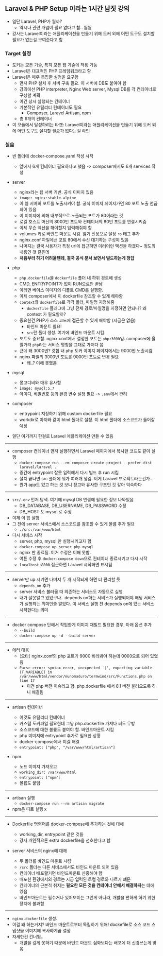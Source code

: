 

## Laravel & PHP Setup 이라는 1시간 남짓 강의

- 일단 Laravel, PHP가 뭘까?
    - 역시나 관련 개념이 필요 없다고 함.. 찝찝
- 강사는 Laravel이라는 애플리케이션을 만들기 위해 도커 외에 어떤 도구도 설치할 필요가 없는걸 보여준다고 함


### Target 설정

- 도커는 모든 기술, 특히 모든 웹 기술에 적용 가능
- Laravel은 대표적인 PHP 프레임워크라고 함
- Laravel은 매우 복잡한 설정을 요구함
    - 먼저 PHP 설치 후 서버 구축 필요. 이 서버에 DB도 붙여야 함
    - 강의에선 PHP interpreter, Nginx Web server, Mysql DB를 각 컨테이너로 구성할 계획
    - 이건 상시 실행되는 컨테이너
    - 기본적인 유틸리티 컨테이너도 필요
        - Composer, Laravel Artisan, npm
    - 총 6개의 컨테이너
- 이 모듈에서 달성하려는 타겟: Laravel이라는 애플리케이션을 만들기 위해 도커 외에 어떤 도구도 설치할 필요가 없다는걸 확인


### 실습

- 빈 폴더에 docker-compose.yaml 작성 시작
    - 앞에서 6개 컨테이너 필요하다고 했음 -> composer에서도 6개 services 작성

- server
    - nginx라는 웹 서버 기반. 공식 이미지 있음
    - `image: nginx:stable-alpine`
    - 이 웹 서버의 포트를 노출시켜야 함. 공식 이미지 페이지가면 80 포트 노출 언급되어 있음
    - 이 이미지에 의해 내부적으로 노출되는 포트가 80이라는 것
    - 로컬 호스트 머신의 8000번 포트와 컨테이너의 80번 포트를 연결시켜줌
    - 이제 무슨 액션을 해야할지 입력해줘야 함
    - volumes 키로 바인드 마운트 시킴. 읽기 전용으로 설정 `ro` 태그 추가
    - nginx.conf 파일에선 포트 80에서 수신 대기하는 구성이 있음
    - 나머지는 결국 사용자가 특정 url에 접근하면 이러이런 액션을 하겠다~ 정도의 내용인 것 같은데
    - **처음부터 하기 어려울텐데, 결국 공식 문서 보면서 빌드하는게 정답**

- php
    - `php.dockerfile`을 `dockerfile` 폴더 내 하위 경로에 생성
    - CMD, ENTRYPOINT가 없이 RUN으로만 끝남
    - 이러면 베이스 이미지의 디폴트 CMD를 실행함.
    - 이제 composer에서 이 dockerfile 참조할 수 있게 해야함
    - `context`와 `dockerfile`로 각각 폴더, 파일명 지정해줌
        - `dockerfile` 플래그에 그냥 전체 경로/파일명을 지정하면 안되나? 왜 context 가 필요할까?
    - 중요한건 PHP가 소스 코드에 접근할 수 있게 해야함 (지금은 없음)
        - 바인드 마운트 필요!
        - `src`란 폴더 생성. 여기에 바인드 마운트 시킴
    - 포트도 중요함. nginx.conf에서 설정한 포트는 `php:3000`임. composer에 올릴거라 `php`라는 서비스 명칭을 그대로 가져다 씀
    - 근데 왜 3000번? 깃헙 내 php 도커 이미지 페이지에서는 9000번 노출시킴
    - nginx 파일의 3000번 포트를 9000번 포트로 변경 필요
        - 왜..? 이해 못했음

- mysql
    - 몽고디비와 매우 유사함
    - `image: mysql:5.7`
    - 아이디, 비밀번호 등의 환경 변수 설정 필요 -> `.env`에서 관리

- composer
    - entrypoint 지정하기 위해 custom dockerfile 필요
    - workdir로 아까와 같이 html 폴더로 설정. 이 html 폴더에 소스코드가 들어갈 예정

- 일단 여기까지 한걸로 Laravel 애플리케이션 만들 수 있음

***

- composer 컨테이너 먼저 실행하면서 Laravel 페이지에서 복사한 코드도 같이 실행
    - `docker-compose run --rm composer create-project --prefer-dist laravel/laravel .`
    - 중간에 entrypoint 잘못 입력해서 다시 빌드 후 run 시킴
    - 설치 끝나면 src 폴더에 뭐가 여러개 생김. 이게 Laravel 프로젝트라는건가...
    - 뭔가 app도 있고 하는 것 보니 장고와 유사한 구조인 것 같아 익숙하다

***

- `src/.env` 먼저 탐색. 여기에 mysql DB 연결에 필요한 정보 나와있음
    - DB_DATABASE, DB_USERNAME, DB_PASSWORD 수정
    - DB_HOST 도 mysql 로 수정
- 이제 이 앱 실행
- 그 전에 server 서비스에서 소스코드를 참조할 수 있게 볼륨 추가 필요
    - `./src:/var/www/html`
- 다시 서비스 시작
    - server, php, mysql 만 실행시키고자 함
    - `docker-compose up server php mysql`
    - nginx 만 종료됨. 이거 수정은 이해 못함.
    - 여튼 수정 후 `docker-compose down`으로 컨테이너 종료시키고 다시 시작
    - `localhost:8000` 접근하면 Laravel 시작화면 표시됨

***

- server만 up 시키면 나머지 두 개 시작되게 하면 더 편리할 듯
    - `depends_on` 추가
    - server 서비스 불러올 때 의존하는 서비스도 자동으로 실행
    - 내가 잘못알고 있었구나.. depends on하는 서비스가 실행되어야 해당 서비스가 실행되는 의미인줄 알았다. 이 서비스 실행 전 depends on에 있는 서비스 시작한다는 의미

***

- docker compose 단에서 작업한게 이미지 재빌드 필요한 경우, 아래 옵션 추가
    - `--build`
    - `docker-compose up -d --build server`

***

- 에러 대응
    - (오타) nginx.conf의 php 포트가 9000 바라봐야 하는데 0000으로 되어 있었음
    - `Parse error: syntax error, unexpected '|', expecting variable (T_VARIABLE) in /var/www/html/vendor/nunomaduro/termwind/src/Functions.php on line 17`
        - 이건 php 버전 이슈라고 함. php.dockerfile 에서 8.1 버전 불러오도록 하니 해결됨

***

- artisan 컨테이너
    - 이것도 유틸리티 컨테이너
    - 커스텀 도커파일 필요한데 그냥 php.dockerfile 가져다 써도 무방
    - 소스코드에 대한 볼륨도 붙여야 함. 바인드마운트 시킴
    - php 이미지에 entrypoint 추가로 필요한 상황
    - docker-compose에서 이걸 해결
    - `entrypoint: ["php", "/var/www/html/artisan"]`

- npm
    - 노드 이미지 가져오고
    - `working_dir: /var/www/html`
    - `entrypoint: ["npm"]`
    - 볼륨도 붙임

***

- artisan 실행
    - `docker-compose run --rm artisan migrate`
- npm은 따로 실행 x

***

- Dockerfile 명령어를 docker-compose에 추가하는 것에 대해
    - working_dir, entrypoint 같은 것들
    - 강사 개인적으론 extra dockerfile을 선호한다고 함

- server 서비스의 nginx에 대해
    - 두 폴더를 바인드 마운트 시킴
    - `/src` 폴더는 다른 서비스에서도 바인드 마운트 되어 있음
    - 컨테이너 배포할거면 바인드마운트 신중해야 함
    - 배포한 환경에서의 경로는 지금 입력된 로컬 경로와 다르기 떄문
    - 컨테이너의 근본적 취지는 **필요한 모든 것을 컨테이너 안에서 해결하자**는 데에 있음
    - 바인드마운트는 필수거나 있어보이는 그런게 아니라, 개발을 편하게 하기 위한 장치에 불과함

***

- `nginx.dockerfile` 생성.
- 이걸 왜 하는거지? 바인드 마운트로부터 독립하기 위해! dockefile로 소스 코드 스냅샷을 이미지에 복사하게끔 설정
- 자세한건 건너뜀..
    - 개발을 깊게 못하기 때문에 바인드 마운트 심화보다는 배포에 더 신경쓰는게 맞음.
